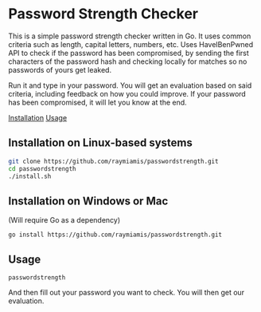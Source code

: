 # Password Strength Checker

This is a simple password strength checker written in Go. It uses common criteria such as length, capital letters, numbers, etc.
Uses HaveIBenPwned API to check if the password has been compromised, by sending the first characters of the password hash and checking locally for matches so no passwords of yours get leaked.

Run it and type in your password. You will get an evaluation based on said criteria, including feedback on how you could improve.
If your password has been compromised, it will let you know at the end.

[Installation](#installation-on-linux-based-systems)
[Usage](#usage)

## Installation on Linux-based systems
```bash
git clone https://github.com/raymiamis/passwordstrength.git
cd passwordstrength
./install.sh
```

## Installation on Windows or Mac
(Will require Go as a dependency)
```
go install https://github.com/raymiamis/passwordstrength.git
```
## Usage
```
passwordstrength
```
And then fill out your password you want to check. You will then get our evaluation.
